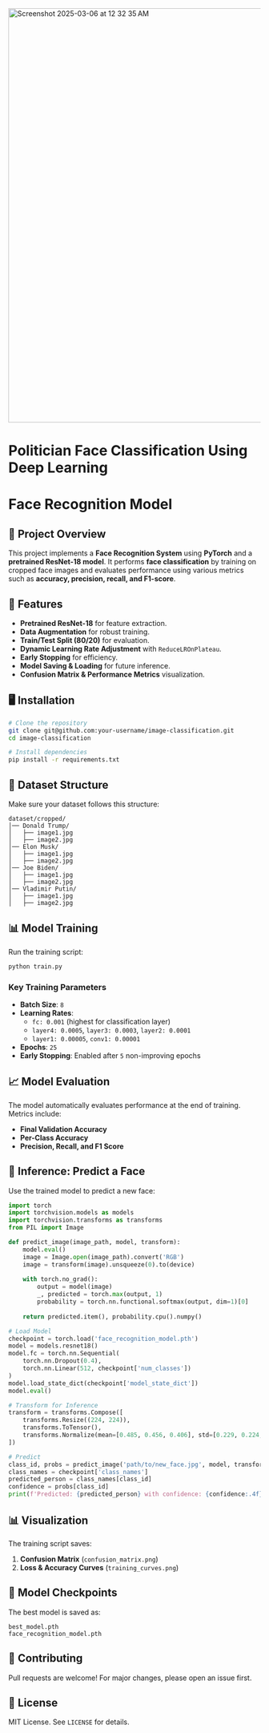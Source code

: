 <img width="827" alt="Screenshot 2025-03-06 at 12 32 35 AM" src="https://github.com/user-attachments/assets/7340f2c7-7b9d-48c6-9ed7-77b3ffa7846b" />

# Politician Face Classification Using Deep Learning

# Face Recognition Model

## 📌 Project Overview
This project implements a **Face Recognition System** using **PyTorch** and a **pretrained ResNet-18 model**. It performs **face classification** by training on cropped face images and evaluates performance using various metrics such as **accuracy, precision, recall, and F1-score**.

## 🚀 Features
- **Pretrained ResNet-18** for feature extraction.
- **Data Augmentation** for robust training.
- **Train/Test Split (80/20)** for evaluation.
- **Dynamic Learning Rate Adjustment** with `ReduceLROnPlateau`.
- **Early Stopping** for efficiency.
- **Model Saving & Loading** for future inference.
- **Confusion Matrix & Performance Metrics** visualization.

## 🖥️ Installation
```bash
# Clone the repository
git clone git@github.com:your-username/image-classification.git
cd image-classification

# Install dependencies
pip install -r requirements.txt
```

## 📂 Dataset Structure
Make sure your dataset follows this structure:
```
dataset/cropped/
│── Donald Trump/
│   ├── image1.jpg
│   ├── image2.jpg
│── Elon Musk/
│   ├── image1.jpg
│   ├── image2.jpg
│── Joe Biden/
│   ├── image1.jpg
│   ├── image2.jpg
│── Vladimir Putin/
│   ├── image1.jpg
│   ├── image2.jpg
```

## 📊 Model Training
Run the training script:
```bash
python train.py
```

### **Key Training Parameters**
- **Batch Size**: `8`
- **Learning Rates**:
  - `fc: 0.001` (highest for classification layer)
  - `layer4: 0.0005`, `layer3: 0.0003`, `layer2: 0.0001`
  - `layer1: 0.00005`, `conv1: 0.00001`
- **Epochs**: `25`
- **Early Stopping**: Enabled after `5` non-improving epochs

## 📈 Model Evaluation
The model automatically evaluates performance at the end of training. Metrics include:
- **Final Validation Accuracy**
- **Per-Class Accuracy**
- **Precision, Recall, and F1 Score**

## 🎯 Inference: Predict a Face
Use the trained model to predict a new face:
```python
import torch
import torchvision.models as models
import torchvision.transforms as transforms
from PIL import Image

def predict_image(image_path, model, transform):
    model.eval()
    image = Image.open(image_path).convert('RGB')
    image = transform(image).unsqueeze(0).to(device)
    
    with torch.no_grad():
        output = model(image)
        _, predicted = torch.max(output, 1)
        probability = torch.nn.functional.softmax(output, dim=1)[0]
    
    return predicted.item(), probability.cpu().numpy()

# Load Model
checkpoint = torch.load('face_recognition_model.pth')
model = models.resnet18()
model.fc = torch.nn.Sequential(
    torch.nn.Dropout(0.4),
    torch.nn.Linear(512, checkpoint['num_classes'])
)
model.load_state_dict(checkpoint['model_state_dict'])
model.eval()

# Transform for Inference
transform = transforms.Compose([
    transforms.Resize((224, 224)),
    transforms.ToTensor(),
    transforms.Normalize(mean=[0.485, 0.456, 0.406], std=[0.229, 0.224, 0.225])
])

# Predict
class_id, probs = predict_image('path/to/new_face.jpg', model, transform)
class_names = checkpoint['class_names']
predicted_person = class_names[class_id]
confidence = probs[class_id]
print(f'Predicted: {predicted_person} with confidence: {confidence:.4f}')
```

## 📊 Visualization
The training script saves:
1. **Confusion Matrix** (`confusion_matrix.png`)
2. **Loss & Accuracy Curves** (`training_curves.png`)

## 💾 Model Checkpoints
The best model is saved as:
```
best_model.pth
face_recognition_model.pth
```

## 🤝 Contributing
Pull requests are welcome! For major changes, please open an issue first.

## 📜 License
MIT License. See `LICENSE` for details.
